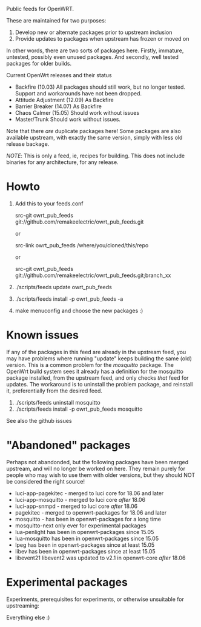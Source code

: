 Public feeds for OpenWRT.

These are maintained for two purposes:
1. Develop new or alternate packages prior to upstream inclusion
2. Provide updates to packages when upstream has frozen or moved on

In other words, there are two sorts of packages here. Firstly, immature,
untested, possibly even unused packages.  And secondly, well tested packages
for older builds.

Current OpenWrt releases and their status
* Backfire (10.03) All packages should still work, but no longer tested.
  Support and workarounds have not been dropped.
* Attitude Adjustment (12.09) As Backfire
* Barrier Breaker (14.07) As Backfire
* Chaos Calmer (15.05) Should work without issues
* Master/Trunk Should work without issues.

Note that there _are_ duplicate packages here! Some packages are also available
upstream, with exactly the same version, simply with less old release backage.

*NOTE*: This is only a feed, ie, recipes for building.  This does not include
binaries for any architecture, for any release.

Howto
=====
1. Add this to your feeds.conf

   src-git owrt_pub_feeds git://github.com/remakeelectric/owrt_pub_feeds.git

   or

   src-link owrt_pub_feeds /where/you/cloned/this/repo

   or

   src-git owrt_pub_feeds git://github.com/remakeelectric/owrt_pub_feeds.git;branch_xx


2. ./scripts/feeds update owrt_pub_feeds
3. ./scripts/feeds install -p owrt_pub_feeds -a
4. make menuconfig and choose the new packages :)

Known issues
============

If any of the packages in this feed are already in the upstream feed, you
may have problems where running "update" keeps building the same (old)
version.  This is a common problem for the _mosquitto_ package.
The OpenWrt build system sees it already has a definition for
the mosquitto package installed, from the upstream feed, and only checks
_that_ feed for updates.  The workaround is to uninstall the problem
package, and reinstall it, preferentially from the desired feed.

1. ./scripts/feeds uninstall mosquitto
2. ./scripts/feeds install -p owrt_pub_feeds mosquitto

See also the github issues

"Abandoned" packages
====================

Perhaps not abandonded, but the following packages have been merged upstream,
and will no longer be worked on here.  They remain purely for people who may
wish to use them with older versions, but they should NOT be considered the
right source!

* luci-app-pagekitec - merged to luci core for 18.06 and later
* luci-app-mosquitto - merged to luci core _after_ 18.06
* luci-app-snmpd - merged to luci core _after_ 18.06
* pagekitec - merged to openwrt-packages for 18.06 and later
* mosquitto - has been in openwrt-packages for a long time
* mosquitto-next only ever for experimental packages
* lua-penlight has been in openwrt-packages since 15.05
* lua-mosquitto has been in openwrt-packages since 15.05
* lpeg has been in openwrt-packages since at least 15.05
* libev has been in openwrt-packages since at least 15.05
* libevent21 libevent2 was updated to v2.1 in openwrt-core _after_ 18.06

Experimental packages
=====================

Experiments, prerequisites for experiments, or otherwise unsuitable for upstreaming:

Everything else :)
